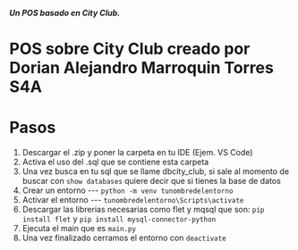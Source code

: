 **_Un POS basado en City Club._**

# POS sobre City Club creado por Dorian Alejandro Marroquin Torres S4A

# Pasos

1. Descargar el .zip y poner la carpeta en tu IDE (Ejem. VS Code)
2. Activa el uso del .sql que se contiene esta carpeta 
3.  Una vez busca en tu sql que se llame dbcity_club, si sale al momento de buscar con ```show databases``` quiere decir que si tienes la base de datos 
4. Crear un entorno --- ```python -m venv tunombredelentorno```
5. Activar el entorno --- ```tunombredelentorno\Scripts\activate```
6.  Descargar las librerias necesarias como flet y mqsql que son: ```pip install flet``` y ```pip install mysql-connector-python```
7. Ejecuta el main que es ```main.py```
8. Una vez finalizado cerramos el entorno con ```deactivate```


